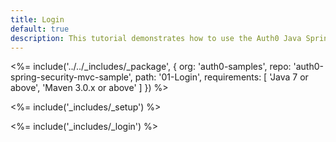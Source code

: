 ```yaml
---
title: Login
default: true
description: This tutorial demonstrates how to use the Auth0 Java Spring Security MVC SDK to add authentication and authorization to your web app
---
```


<%= include('../../_includes/_package', {
  org: 'auth0-samples',
  repo: 'auth0-spring-security-mvc-sample',
  path: '01-Login',
  requirements: [
    'Java 7 or above',
    'Maven 3.0.x or above'
  ]
}) %>

<%= include('_includes/_setup') %>

<%= include('_includes/_login') %>
